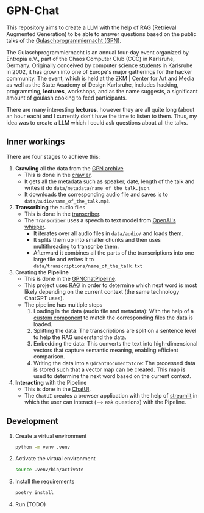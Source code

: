 # GPN-Chat

This repository aims to create a LLM with the help of RAG (Retrieval Augmented Generation) to be able to answer questions based on the public talks of the
[Gulaschprogrammiernacht (GPN)](https://entropia.de/GPN22/en).

The Gulaschprogrammiernacht is an annual four-day event organized by Entropia e.V., part of the Chaos Computer
Club (CCC) in Karlsruhe, Germany. Originally conceived by computer science students in Karlsruhe in 2002, it has grown
into one of Europe's major gatherings for the hacker community. The event, which is held at the ZKM | Center for Art and
Media as well as the State Academy of Design Karlsruhe, includes hacking, programming, **lectures**, workshops, and as the
name suggests, a significant amount of goulash cooking to feed participants. 

There are many interesting **lectures**, however they are all quite long (about an hour each) and I currently don't have the time to listen to them. Thus, my idea was to create a LLM which I could ask questions about all the talks.

## Inner workings

There are four stages to achieve this:

1. **Crawling** all the data from the [GPN archive](https://media.ccc.de/b/conferences/gpn)
   - This is done in the [crawler](source/crawler.py).
   - It gets all the metadata such as speaker, date, length of the talk and writes it do `data/metadata/name_of_the_talk.json`.
   - It downloads the corresponding audio file and saves is to `data/audio/name_of_the_talk.mp3`.
2. **Transcribing** the audio files
   - This is done in the [transcriber](source/transcriber.py).
   - The `Transcriber` uses a speech to text model from [OpenAI's whisper](https://github.com/openai/whisper).
     - It iterates over all audio files in `data/audio/` and loads them.
     - It splits them up into smaller chunks and then uses multithreading to transcribe them.
     - Afterward it combines all the parts of the transcriptions into one large file and writes it to `data/transcriptions/name_of_the_talk.txt`
3. Creating the **Pipeline**
   - This is done in the [GPNChatPipeline](source/gpn_chat_pipeline.py).
   - This project uses [RAG](https://de.wikipedia.org/wiki/Retrieval_Augmented_Generation) in order to determine which next word is most likely depending on the current context (the same technology ChatGPT uses).
   - The pipeline has multiple steps
     1. Loading in the data (audio file and metadata): With the help of a [custom component](source/component/TranscriptionAndMetadataToDocument.py) to match the corresponding files the data is loaded.
     2. Splitting the data: The transcriptions are split on a sentence level to help the RAG understand the data.
     3. Embedding the data: This converts the text into high-dimensional vectors that capture semantic meaning, enabling efficient comparison.
     4. Writing the data into a `QdrantDocumentStore`: The processed data is stored such that a vector map can be created. This map is used to determine the next word based on the current context.
4. **Interacting** with the Pipeline
   - This is done in the [ChatUI](source/chatui.py).
   - The `ChatUI` creates a browser application with the help of [streamlit](https://streamlit.io/) in which the user can interact (--> ask questions) with the Pipeline.

## Development

1. Create a virtual environment
   ```bash
   python -m venv .venv
   ```
2. Activate the virtual environment
   ```bash
   source .venv/bin/activate
   ```
3. Install the requirements
   ```bash
   poetry install
   ```
4. Run (TODO)
